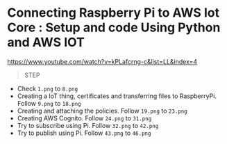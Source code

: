 # Connecting Raspberry Pi to AWS Iot Core : Setup and code Using Python and AWS IOT
https://www.youtube.com/watch?v=kPLafcrng-c&list=LL&index=4

>STEP 

- Check `1.png` to `8.png`
- Creating a IoT thing, certificates and transferring files to 
RaspberryPi. Follow `9.png` to `18.png`
- Creating and attaching the policies. Follow `19.png` to `23.png`
- Creating AWS Cognito. Follow `24.png` to `31.png` 
- Try to subscribe using Pi. Follow `32.png` to `42.png`
- Try to publish using Pi. Follow `43.png` to `46.png`




